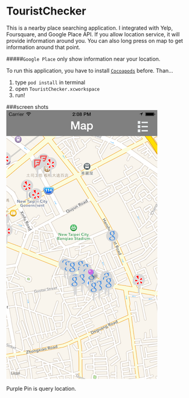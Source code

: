 # TouristChecker

This is a nearby place searching application. I integrated with Yelp, Foursquare, and Google Place API. If you allow location service, it will provide information around you. You can also long press on map to get information around that point.

#####`Google Place` only show information near your location.

To run this application, you have to install [`Cocoapods`](https://cocoapods.org/) before. Than...

1. type `pod install` in terminal
2. open `TouristChecker.xcworkspace`
3. run!

###screen shots
![1](https://github.com/jhihguan/TouristChecker/blob/master/Screen/screen1.png)

Purple Pin is query location.
